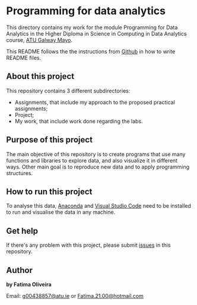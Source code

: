 # Programming for data analytics

This directory contains my work for the module Programming for Data Analytics in the Higher Diploma in Science in Computing in Data Analytics course, [ATU Galway Mayo](https://www.gmit.ie/).
 
This README follows the the instructions from [Github](https://docs.github.com/en/repositories/managing-your-repositorys-settings-and-features/customizing-your-repository/about-readmes) in how to write README files.

## About this project

This repository contains 3 different subdirectories:

- Assignments, that include my approach to the proposed practical assignments;
- Project;
- My work, that include work done regarding the labs.

## Purpose of this project

The main objective of this repository is to create programs that use many functions and libraries to explore data, and also visualize it in different ways. Other main goal is to reproduce new data and to apply programming structures.

## How to run this project

To analyse this data, [Anaconda](https://www.anaconda.com/) and [Visual Studio Code](https://code.visualstudio.com/) need to be installed to run and visualise the data in any machine.

## Get help

If there's any problem with this project, please submit [issues](https://github.com/FatimaBOliveira/Programming-for-data-analytics/issues) in this repository.

## Author

**by Fatima Oliveira** 

Email: g00438857@atu.ie or Fatima.21.00@hotmail.com